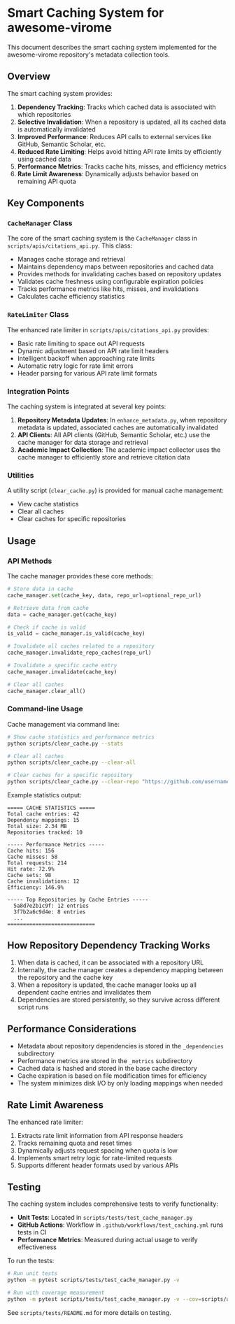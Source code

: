 # Smart Caching System for awesome-virome

This document describes the smart caching system implemented for the awesome-virome repository's metadata collection tools.

## Overview

The smart caching system provides:

1. **Dependency Tracking**: Tracks which cached data is associated with which repositories
2. **Selective Invalidation**: When a repository is updated, all its cached data is automatically invalidated
3. **Improved Performance**: Reduces API calls to external services like GitHub, Semantic Scholar, etc.
4. **Reduced Rate Limiting**: Helps avoid hitting API rate limits by efficiently using cached data
5. **Performance Metrics**: Tracks cache hits, misses, and efficiency metrics
6. **Rate Limit Awareness**: Dynamically adjusts behavior based on remaining API quota

## Key Components

### `CacheManager` Class

The core of the smart caching system is the `CacheManager` class in `scripts/apis/citations_api.py`. This class:

- Manages cache storage and retrieval
- Maintains dependency maps between repositories and cached data
- Provides methods for invalidating caches based on repository updates
- Validates cache freshness using configurable expiration policies
- Tracks performance metrics like hits, misses, and invalidations
- Calculates cache efficiency statistics

### `RateLimiter` Class

The enhanced rate limiter in `scripts/apis/citations_api.py` provides:

- Basic rate limiting to space out API requests
- Dynamic adjustment based on API rate limit headers
- Intelligent backoff when approaching rate limits
- Automatic retry logic for rate limit errors
- Header parsing for various API rate limit formats

### Integration Points

The caching system is integrated at several key points:

1. **Repository Metadata Updates**: In `enhance_metadata.py`, when repository metadata is updated, associated caches are automatically invalidated
2. **API Clients**: All API clients (GitHub, Semantic Scholar, etc.) use the cache manager for data storage and retrieval
3. **Academic Impact Collection**: The academic impact collector uses the cache manager to efficiently store and retrieve citation data

### Utilities

A utility script (`clear_cache.py`) is provided for manual cache management:

- View cache statistics
- Clear all caches
- Clear caches for specific repositories

## Usage

### API Methods

The cache manager provides these core methods:

```python
# Store data in cache
cache_manager.set(cache_key, data, repo_url=optional_repo_url)

# Retrieve data from cache
data = cache_manager.get(cache_key)

# Check if cache is valid
is_valid = cache_manager.is_valid(cache_key)

# Invalidate all caches related to a repository
cache_manager.invalidate_repo_caches(repo_url)

# Invalidate a specific cache entry
cache_manager.invalidate(cache_key)

# Clear all caches
cache_manager.clear_all()
```

### Command-line Usage

Cache management via command line:

```bash
# Show cache statistics and performance metrics
python scripts/clear_cache.py --stats

# Clear all caches
python scripts/clear_cache.py --clear-all

# Clear caches for a specific repository
python scripts/clear_cache.py --clear-repo "https://github.com/username/repo"
```

Example statistics output:

```
===== CACHE STATISTICS =====
Total cache entries: 42
Dependency mappings: 15
Total size: 2.34 MB
Repositories tracked: 10

----- Performance Metrics -----
Cache hits: 156
Cache misses: 58
Total requests: 214
Hit rate: 72.9%
Cache sets: 98
Cache invalidations: 12
Efficiency: 146.9%

----- Top Repositories by Cache Entries -----
  5a8d7e2b1c9f: 12 entries
  3f7b2a6c9d4e: 8 entries
  ...
============================
```

## How Repository Dependency Tracking Works

1. When data is cached, it can be associated with a repository URL
2. Internally, the cache manager creates a dependency mapping between the repository and the cache key
3. When a repository is updated, the cache manager looks up all dependent cache entries and invalidates them
4. Dependencies are stored persistently, so they survive across different script runs

## Performance Considerations

- Metadata about repository dependencies is stored in the `_dependencies` subdirectory
- Performance metrics are stored in the `_metrics` subdirectory
- Cached data is hashed and stored in the base cache directory
- Cache expiration is based on file modification times for efficiency
- The system minimizes disk I/O by only loading mappings when needed

## Rate Limit Awareness

The enhanced rate limiter:

1. Extracts rate limit information from API response headers
2. Tracks remaining quota and reset times
3. Dynamically adjusts request spacing when quota is low
4. Implements smart retry logic for rate-limited requests
5. Supports different header formats used by various APIs

## Testing

The caching system includes comprehensive tests to verify functionality:

- **Unit Tests**: Located in `scripts/tests/test_cache_manager.py`
- **GitHub Actions**: Workflow in `.github/workflows/test_caching.yml` runs tests in CI
- **Performance Metrics**: Measured during actual usage to verify effectiveness

To run the tests:

```bash
# Run unit tests
python -m pytest scripts/tests/test_cache_manager.py -v

# Run with coverage measurement
python -m pytest scripts/tests/test_cache_manager.py -v --cov=scripts/apis/citations_api
```

See `scripts/tests/README.md` for more details on testing.